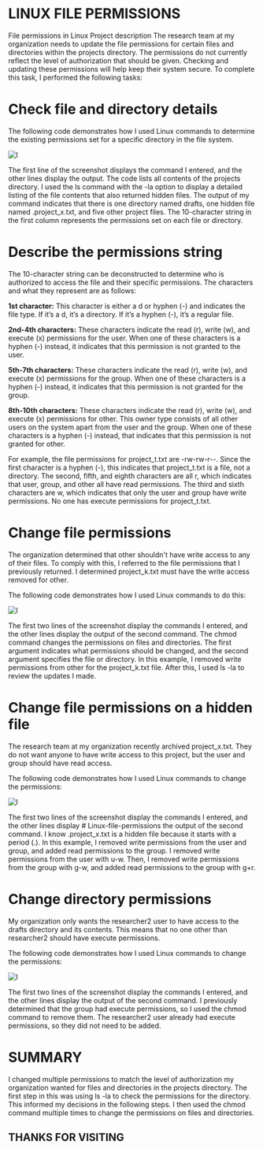 **<h1>LINUX FILE PERMISSIONS</h1>**

File permissions in Linux
Project description
The research team at my organization needs to update the file permissions for certain files and directories within the projects directory. The permissions do not currently reflect the level of authorization that should be given. Checking and updating these permissions will help keep their system secure. To complete this task, I performed the following tasks:

**<h1>Check file and directory details</h1>**

The following code demonstrates how I used Linux commands to determine the existing permissions set for a specific directory in the file system.

![l](https://imgur.com/h9A8tFJ.png)


The first line of the screenshot displays the command I entered, and the other lines display the output. The code lists all contents of the projects directory. I used the ls command with the -la option to display a detailed listing of the file contents that also returned hidden files. The output of my command indicates that there is one directory named drafts, one hidden file named .project_x.txt, and five other project files. The 10-character string in the first column represents the permissions set on each file or directory.

**<h1>Describe the permissions string</h1>**

The 10-character string can be deconstructed to determine who is authorized to access the file and their specific permissions. The characters and what they represent are as follows:

**1st character:** This character is either a d or hyphen (-) and indicates the file type. If it’s a d, it’s a directory. If it’s a hyphen (-), it’s a regular file.

**2nd-4th characters:** These characters indicate the read (r), write (w), and execute (x) permissions for the user. When one of these characters is a hyphen (-) instead, it indicates that this permission is not granted to the user.

**5th-7th characters:** These characters indicate the read (r), write (w), and execute (x) permissions for the group. When one of these characters is a hyphen (-) instead, it indicates that this permission is not granted for the group.

**8th-10th characters:** These characters indicate the read (r), write (w), and execute (x) permissions for other. This owner type consists of all other users on the system apart from the user and the group. When one of these characters is a hyphen (-) instead, that indicates that this permission is not granted for other.

For example, the file permissions for project_t.txt are -rw-rw-r--. Since the first character is a hyphen (-), this indicates that project_t.txt is a file, not a directory. The second, fifth, and eighth characters are all r, which indicates that user, group, and other all have read permissions. The third and sixth characters are w, which indicates that only the user and group have write permissions. No one has execute permissions for project_t.txt.

**<h1>Change file permissions</h1>**

The organization determined that other shouldn't have write access to any of their files. To comply with this, I referred to the file permissions that I previously returned. I determined project_k.txt must have the write access removed for other.

The following code demonstrates how I used Linux commands to do this:

![l](https://imgur.com/iW5Ugv1.png)



The first two lines of the screenshot display the commands I entered, and the other lines display the output of the second command. The chmod command changes the permissions on files and directories. The first argument indicates what permissions should be changed, and the second argument specifies the file or directory. In this example, I removed write permissions from other for the project_k.txt file. After this, I used ls -la to review the updates I made.

**<h1>Change file permissions on a hidden file</h1>**

The research team at my organization recently archived project_x.txt. They do not want anyone to have write access to this project, but the user and group should have read access. 

The following code demonstrates how I used Linux commands to change the permissions:

![l](https://imgur.com/yoBmLtu.png)


The first two lines of the screenshot display the commands I entered, and the other lines display # Linux-file-permissions
the output of the second command. I know .project_x.txt is a hidden file because it starts with a period (.). In this example, I removed write permissions from the user and group, and added read permissions to the group. I removed write permissions from the user with u-w. Then, I removed write permissions from the group with g-w, and added read permissions to the group with g+r. 

**<h1>Change directory permissions</h1>**

My organization only wants the researcher2 user to have access to the drafts directory and its contents. This means that no one other than researcher2 should have execute permissions.

The following code demonstrates how I used Linux commands to change the permissions:


![l](https://imgur.com/Jkw72lt.png)


The first two lines of the screenshot display the commands I entered, and the other lines display the output of the second command. I previously determined that the group had execute permissions, so I used the chmod command to remove them. The researcher2 user already had execute permissions, so they did not need to be added.

**<h1>SUMMARY</h1>**

I changed multiple permissions to match the level of authorization my organization wanted for files and directories in the projects directory. The first step in this was using ls -la to check the permissions for the directory. This informed my decisions in the following steps. I then used the chmod command multiple times to change the permissions on files and directories.

## THANKS FOR VISITING
